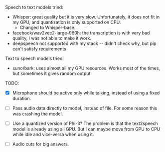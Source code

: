 Speech to text models tried:
* Whisper: great quality but it is very slow. Unfortunately, it does not fit in my GPU, and quantization is only supported on CPU.
    * Changed to Whisper-base.
* facebook/wav2vec2-large-960h: the transcription is with very bad quality, I was not able to make it work. 
* deepspeech not supported with my stack -- didn't check why, but pip can't satisfy requirements

Text to speech models tried:
* suno/bark: uses almost all my GPU resources. Works most of the times, but sometimes it gives random output.

TODO:
- [x] Microphone should be active only while talking, instead of using a fixed duration.
- [ ] Pass audio data directly to model, instead of file. For some reason this was crashing the model.
- [ ] Use a quantized version of Phi-3? The problem is that the text2speech model is already using all GPU. But I can maybe move from GPU to CPU while idle and vice-versa when using it.
- [ ] Audio cuts for big answers.

